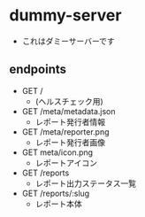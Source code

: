 # dummy-server
- これはダミーサーバーです

## endpoints
- GET /
  - (ヘルスチェック用)
- GET /meta/metadata.json
  - レポート発行者情報
- GET /meta/reporter.png
  - レポート発行者画像
- GET meta/icon.png
  - レポートアイコン
- GET /reports
  - レポート出力ステータス一覧
- GET /reports/:slug
  - レポート本体
